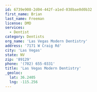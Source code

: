 ```yaml
---
id: 6739e908-2d04-442f-a1ed-038bae0d0b32
first_name: Brian
last_name: Freeman
license: DMD
services:
  - Dentist
category: Dentists
org_name: 'Las Vegas Modern Dentistry'
address: '7171 W Craig Rd'
city: 'Las Vegas'
state: NV
zip: '89129'
phone: '(702) 655-0331'
title: 'Las Vegas Modern Dentistry'
_geoloc:
  lat: 36.2405
  lng: -115.256
---
```

